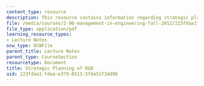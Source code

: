 ```yaml
---
content_type: resource
description: This resource contains information regarding strategic planning of R&D.
file: /media/courses/2-96-management-in-engineering-fall-2012/223fdaa1fdaae37985135fda52f3dd96_MIT2_96F12_lec20.pdf
file_type: application/pdf
learning_resource_types:
- Lecture Notes
ocw_type: OCWFile
parent_title: Lecture Notes
parent_type: CourseSection
resourcetype: Document
title: Strategic Planning of R&D
uid: 223fdaa1-fdaa-e379-8513-5fda52f3dd96
---
```

